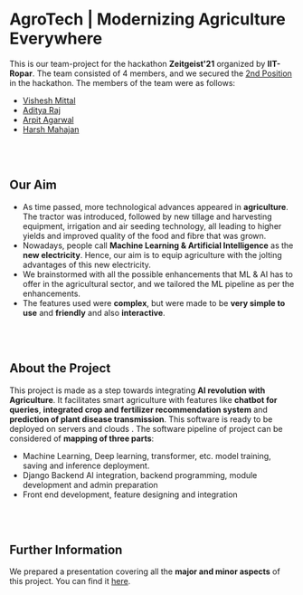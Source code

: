 # AgroTech | Modernizing Agriculture Everywhere

This is our team-project for the hackathon **Zeitgeist'21** organized by **IIT-Ropar**. The team consisted of 4 members, and we secured the [2nd Position](https://drive.google.com/file/d/1631blGdfqp4Jmbi2JM_8LzY24VNuVzQH/view) in the hackathon. The members of the team were as follows:
- [Vishesh Mittal](https://github.com/Elemento24)
- [Aditya Raj](https://github.com/Adityahulk)
- [Arpit Agarwal](https://github.com/aarpit1010)
- [Harsh Mahajan](https://github.com/harsh-8989)
<br/>
<br/>

## Our Aim
- As time passed, more technological advances appeared in **agriculture**. The tractor was introduced, followed by new tillage and harvesting equipment, irrigation and air seeding technology, all leading to higher yields and improved quality of the food and fibre that was grown. 
- Nowadays, people call **Machine Learning & Artificial Intelligence** as the **new electricity**. Hence, our aim is to equip agriculture with the jolting advantages of this new electricity.
- We brainstormed with all the possible enhancements that ML & AI has to offer in the agricultural sector, and we tailored the ML pipeline as per the enhancements.
- The features used were **complex**, but were made to be **very simple to use** and **friendly** and also **interactive**.
<br/>
<br/>

## About the Project

This project is made as a step towards integrating **AI revolution with Agriculture**. It facilitates smart agriculture with features like **chatbot for queries**, **integrated crop and fertilizer recommendation system** and **prediction of plant disease transmission**. This software is ready to be deployed on servers and clouds .
The software pipeline of project can be considered of **mapping of three parts**:
- Machine Learning, Deep learning, transformer, etc. model training, saving and inference deployment.
- Django Backend AI integration, backend programming, module development and admin preparation
- Front end development, feature designing and integration
<br/>
<br/>

## Further Information
We prepared a presentation covering all the **major and minor aspects** of this project. You can find it [here](https://docs.google.com/presentation/d/13mn8-CZsIsQaihdfeXiqxW0qLv7svGiIkEfqUuER8z0/edit?usp=sharing).